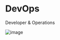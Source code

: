 # DevOps
Developer &amp; Operations


![image](https://github.com/user-attachments/assets/3d0a9db0-eab5-4e11-8b36-618f8283f415)
